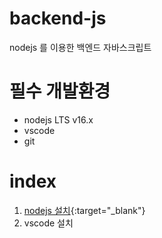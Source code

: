 # backend-js

nodejs 를 이용한 백엔드 자바스크립트

 # 필수 개발환경
 * nodejs LTS v16.x
 * vscode
 * git
 
 # index
 1. [nodejs 설치](https://nodejs.org){:target="_blank"}
 2. vscode 설치

